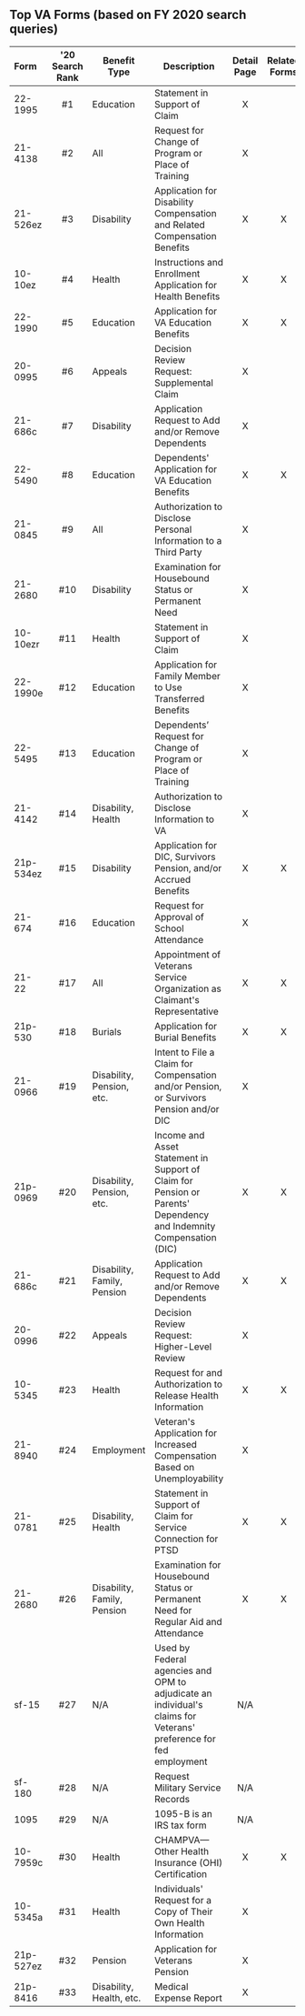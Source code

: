 ## Top VA Forms (based on FY 2020 search queries)

| Form | '20 Search Rank | Benefit Type | Description | Detail Page | Related Forms | Online Tool |
|:--|:--:|--|--|:--:|:--:|:--:|
| 22-1995  | #1 | Education | Statement in Support of Claim  | X |  | X |
| 21-4138  | #2 | All |Request for Change of Program or Place of Training  | X |  |   |
| 21-526ez | #3 | Disability |Application for Disability Compensation and Related Compensation Benefits  | X | X |  |
| 10-10ez  | #4 | Health |Instructions and Enrollment Application for Health Benefits | X | X |  |
| 22-1990  | #5 | Education |Application for VA Education Benefits  | X | X |  |
| 20-0995  | #6 | Appeals |Decision Review Request: Supplemental Claim| X |  |  |
| 21-686c  | #7 | Disability |Application Request to Add and/or Remove Dependents | X |  |  |
| 22-5490  | #8 | Education |Dependents' Application for VA Education Benefits | X | X |  |
| 21-0845  | #9 | All |Authorization to Disclose Personal Information to a Third Party | X |  |  |
| 21-2680  |#10 | Disability |Examination for Housebound Status or Permanent Need  | X |  |  |
| 10-10ezr |#11 | Health |Statement in Support of Claim  | X |  |  |
| 22-1990e |#12 | Education  |Application for Family Member to Use Transferred Benefits | X |  | X |
| 22-5495  |#13 | Education  |Dependents’ Request for Change of Program or Place of Training  | X |  | X |
| 21-4142  |#14 | Disability, Health |Authorization to Disclose Information to VA | X |  |  |
| 21p-534ez|#15 | Disability |Application for DIC, Survivors Pension, and/or Accrued Benefits | X | X |  |
| 21-674   |#16 | Education  |Request for Approval of School Attendance  | X |  |  |
| 21-22    |#17 | All        |Appointment of Veterans Service Organization as Claimant's Representative | X | X |  |
| 21p-530  |#18 | Burials    |Application for Burial Benefits  | X | X | X |
| 21-0966  |#19 | Disability, Pension, etc. |Intent to File a Claim for Compensation and/or Pension, or Survivors Pension and/or DIC | X |  |  |
| 21p-0969 |#20 | Disability, Pension, etc. |Income and Asset Statement in Support of Claim for Pension or Parents' Dependency and Indemnity Compensation (DIC)| X | X |  |
| 21-686c  |#21 | Disability, Family, Pension |Application Request to Add and/or Remove Dependents| X | X |  |
| 20-0996  |#22 | Appeals    |Decision Review Request: Higher-Level Review  | X |  | In Jan  |
| 10-5345  |#23 | Health        |Request for and Authorization to Release Health Information | X | X |  |
| 21-8940  |#24 | Employment  |Veteran's Application for Increased Compensation Based on Unemployability  | X |  |  |
| 21-0781  |#25 | Disability, Health |Statement in Support of Claim for Service Connection for PTSD| X | X | X |
| 21-2680  |#26 | Disability, Family, Pension |Examination for Housebound Status or Permanent Need for Regular Aid and Attendance| X | X |  |
| sf-15    |#27 | N/A | Used by Federal agencies and OPM to adjudicate an individual's claims for Veterans' preference for fed employment | N/A |  |   |
| sf-180   |#28 | N/A    |Request Military Service Records| N/A |  |  |
| 1095     |#29 | N/A    |1095-B is an IRS tax form| N/A |  |  |
| 10-7959c |#30 | Health |CHAMPVA—Other Health Insurance (OHI) Certification| X | X |  |
| 10-5345a |#31 | Health |Individuals' Request for a Copy of Their Own Health Information| X |  |  |
| 21p-527ez|#32 | Pension|Application for Veterans Pension| X |  |  |
| 21p-8416 |#33 | Disability, Health, etc. |Medical Expense Report| X |  |  |
